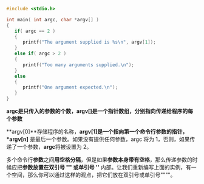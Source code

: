 ```c
#include <stdio.h>

int main( int argc, char *argv[] )  
{
   if( argc == 2 )
   {
      printf("The argument supplied is %s\n", argv[1]);
   }
   else if( argc > 2 )
   {
      printf("Too many arguments supplied.\n");
   }
   else
   {
      printf("One argument expected.\n");
   }
}
```

**argc是只传入的参数的个数，argv[]是一个指针数组，分别指向传递给程序的每个参数**

**argv\[0]**存储程序的名称，**argv\[1]**是一个指向第一个命令行参数的指针，**\*argv\[n]** 是最后一个参数。如果没有提供任何参数，argc 将为 1，否则，如果传递了一个参数，**argc**将被设置为 2。



多个命令行**参数**之间**用空格分隔**，但是如果**参数本身带有空格**，那么传递参数的时候应把**参数放置在双引号 "" 或单引号 ''** 内部。让我们重新编写上面的实例，有一个空间，那么你可以通过这样的观点，把它们放在双引号或单引号""""。
